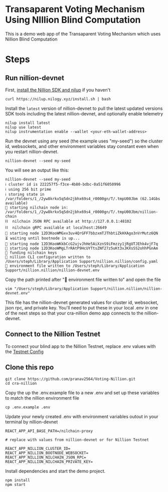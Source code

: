 # Transaparent Voting Mechanism Using NIllion Blind Computation

This is a demo web app of the Transaparent Voting Mechanism which uses Nillion Blind Computation

# Steps

## Run nillion-devnet

First, [install the Nillion SDK and nilup](https://docs.nillion.com/nillion-sdk-and-tools#installation) if you haven't

```
curl https://nilup.nilogy.xyz/install.sh | bash
```

Install the `latest` version of nillion-devnet to pull the latest updated versions SDK tools including the latest nillion-devnet, and optionally enable telemetry

```
nilup install latest
nilup use latest
nilup instrumentation enable --wallet <your-eth-wallet-address>
```

Run the devnet using any seed (the example uses "my-seed") so the cluster id, websockets, and other environment variables stay constant even when you restart nillion-devnet.

```shell
nillion-devnet --seed my-seed
```

You will see an output like this:

```
nillion-devnet --seed my-seed
ℹ️ cluster id is 222257f5-f3ce-4b80-bdbc-0a51f6050996
ℹ️ using 256 bit prime
ℹ️ storing state in /var/folders/1_/2yw8krkx5q5dn2jbhx69s4_r0000gn/T/.tmpU00Jbm (62.14Gbs available)
🏃 starting nilchain node in: /var/folders/1_/2yw8krkx5q5dn2jbhx69s4_r0000gn/T/.tmpU00Jbm/nillion-chain
⛓  nilchain JSON RPC available at http://127.0.0.1:48102
⛓  nilchain gRPC available at localhost:26649
🏃 starting node 12D3KooWMGxv3uv4QrGFF7bbzxmTJThbtiZkHXAgo3nVrMutz6QN
⏳ waiting until bootnode is up...
🏃 starting node 12D3KooWKkbCcG2ujvJhHe5AiXznS9iFmzzy1jRgUTJEhk4vjF7q
🏃 starting node 12D3KooWMgLTrRAtP9HcUYTtsZNf27z5uKt3xJKXsSS2ohhPGnAm
👛 funding nilchain keys
📝 nillion CLI configuration written to /Users/steph/Library/Application Support/nillion.nillion/config.yaml
🌄 environment file written to /Users/steph/Library/Application Support/nillion.nillion/nillion-devnet.env
```

Copy the path printed after "🌄 environment file written to" and open the file

```
vim "/Users/steph/Library/Application Support/nillion.nillion/nillion-devnet.env"
```

This file has the nillion-devnet generated values for cluster id, websocket, json rpc, and private key. You'll need to put these in your local .env in one of the next steps so that your cra-nillion demo app connects to the nillion-devnet.

## Connect to the Nillion Testnet

To connect your blind app to the Nillion Testnet, replace .env values with the [Testnet Config](https://docs.nillion.com/network-configuration)

## Clone this repo

```
git clone https://github.com/pranav2564/Voting-Nillion.git
cd cra-nillion
```

Copy the up the .env.example file to a new .env and set up these variables to match the nillion environment file

```shell
cp .env.example .env
```

Update your newly created .env with environment variables outout in your terminal by nillion-devnet

```
REACT_APP_API_BASE_PATH=/nilchain-proxy

# replace with values from nillion-devnet or for Nillion Testnet

REACT_APP_NILLION_CLUSTER_ID=
REACT_APP_NILLION_BOOTNODE_WEBSOCKET=
REACT_APP_NILLION_NILCHAIN_JSON_RPC=
REACT_APP_NILLION_NILCHAIN_PRIVATE_KEY=
```

Install dependencies and start the demo project.

```shell
npm install
npm start
```
